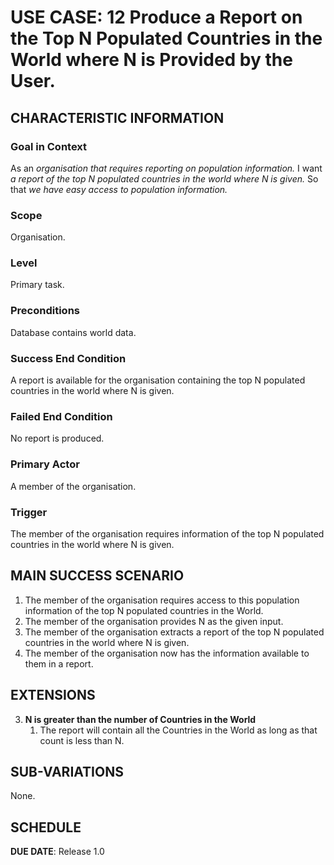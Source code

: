 # USE CASE: 12 Produce a Report on the Top N Populated Countries in the World where N is Provided by the User.

## CHARACTERISTIC INFORMATION

### Goal in Context

As an *organisation that requires reporting on population information.*
I want *a report of the top N populated countries in the world where N is given.*
So that *we have easy access to population information.*

### Scope

Organisation.

### Level

Primary task.

### Preconditions

Database contains world data.

### Success End Condition

A report is available for the organisation containing the top N populated countries in the world where N is given.

### Failed End Condition

No report is produced.

### Primary Actor

A member of the organisation.

### Trigger

The member of the organisation requires information of the top N populated countries in the world where
N is given.

## MAIN SUCCESS SCENARIO

1. The member of the organisation requires access to this population information of the top N populated
   countries in the World.
2. The member of the organisation provides N as the given input.
3. The member of the organisation extracts a report of the top N populated countries in the
   world where N is given.
4. The member of the organisation now has the information available to them in a report.

## EXTENSIONS

3. **N is greater than the number of Countries in the World**
    1. The report will contain all the Countries in the World as long as that count is less than N.

## SUB-VARIATIONS

None.

## SCHEDULE

**DUE DATE**: Release 1.0